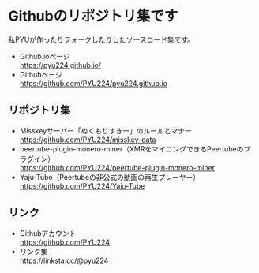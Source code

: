 # Githubのリポジトリ集です
私PYUが作ったりフォークしたりしたソースコード集です。
- Github.ioページ<br>
https://pyu224.github.io/
- Githubページ<br>
https://github.com/PYU224/pyu224.github.io

## リポジトリ集
- Misskeyサーバー「ぬくもりすきー」のルールとマナー<br>
https://github.com/PYU224/misskey-data
- peertube-plugin-monero-miner（XMRをマイニングできるPeertubeのプラグイン）<br>
https://github.com/PYU224/peertube-plugin-monero-miner
- Yaju-Tube（Peertubeの非公式の動画の再生プレーヤー）<br>
https://github.com/PYU224/Yaju-Tube

## リンク
- Githubアカウント<br>
https://github.com/PYU224
- リンク集<br>
https://linksta.cc/@pyu224